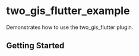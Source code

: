# two_gis_flutter_example

Demonstrates how to use the two_gis_flutter plugin.

## Getting Started






